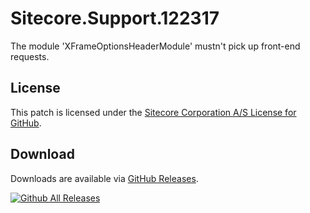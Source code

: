 # Sitecore.Support.122317
The module 'XFrameOptionsHeaderModule' mustn't pick up front-end requests.

## License  
This patch is licensed under the [Sitecore Corporation A/S License for GitHub](https://github.com/sitecoresupport/Sitecore.Support.122317/blob/master/LICENSE).  

## Download  
Downloads are available via [GitHub Releases](https://github.com/sitecoresupport/Sitecore.Support.122317/releases).  

[![Github All Releases](https://img.shields.io/github/downloads/SitecoreSupport/Sitecore.Support.122317/total.svg)](https://github.com/SitecoreSupport/Sitecore.Support.122317/releases)
